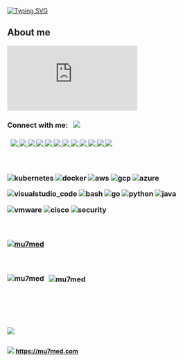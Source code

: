   [![Typing SVG](https://readme-typing-svg.demolab.com?font=Fira+Code&weight=600&size=20&pause=1000&random=false&width=435&lines=%F0%9F%91%8B+Hi%2C+I%E2%80%99m+Mu7med)](https://git.io/typing-svg)

## **About me**
[![Typing SVG](https://readme-typing-svg.demolab.com?font=Fira+Code&size=17&duration=2000&pause=300&color=EBE3B5&multiline=true&repeat=false&random=false&width=1350&height=150&lines=%F0%9F%91%A8%E2%80%8D%F0%9F%92%BB+As+a+DevOps+Engineer%2C+I+love+crafting+automated+solutions+that+simplify+complex+processes+and+improve+efficiency.;&nbsp;&nbsp;&nbsp;I+have+hands-on+experience+with+various+tools+and+technologies.+and+I'm+always+up+for+a+challenge+and+love+to+learn+new+things.;%F0%9F%91%80+I%E2%80%99m+interested+in+technology+in+general+and+specifically+in+DevOps+-+GitOps+culture.;%F0%9F%8C%B1+I%E2%80%99m+currently+working+on+some+DevOps+exercises+and+various+related+technical+topics.;%F0%9F%92%9E%EF%B8%8F+I%E2%80%99m+looking+to+collaborate+on+GitOps+eco-systems+projects.;%F0%9F%93%AB+How+to+reach+me+please+DM+on+mu7med%40outlook.com)](https://mu7med.com)

<p align="left">
<h3 align="left">Connect with me:&nbsp;&nbsp;
  
  <a aria-label="linkedin" alt=linkedin href="https://www.linkedin.com/in/mohammed--abdullah/">
    <img src="https://github.com/mu7med/mu7med/assets/20521095/43de4637-a04e-45a5-bbad-a777703e005b">
  </a>
</h3>
<h3 align="left">&nbsp;</h>

  <a href="https://mu7medcom.slack.com/team/U06EHNQSD0C">
    <img src=https://img.shields.io/badge/Slack-4A154B?style=for-the-badge&logo=slack&logoColor=white>
  </a>
  <a href="#">
    <img src=https://img.shields.io/badge/Zoom-2D8CFF?style=for-the-badge&logo=zoom&logoColor=white)>
  </a>
  <a href="#">
    <img src=https://img.shields.io/badge/Linux-FCC624?style=for-the-badge&logo=linux&logoColor=black>
  </a>
  <a href="#">
    <img src=https://img.shields.io/badge/Windows-0078D6?style=for-the-badge&logo=windows&logoColor=white>
  </a>
  <a href="#">
    <img src=https://img.shields.io/badge/WSL-0a97f5?style=for-the-badge&logo=linux&logoColor=white>
  </a>
  <a href="#">
    <img src=https://img.shields.io/badge/Oracle-F80000?style=for-the-badge&logo=oracle&logoColor=black>
  </a>
  <a href="#">
    <img src=https://img.shields.io/badge/Prometheus-E6522C?style=for-the-badge&logo=Prometheus&logoColor=white>
  </a>
  <a href="#">
    <img src=https://img.shields.io/badge/terraform-%235835CC.svg?style=for-the-badge&logo=terraform&logoColor=white>
  </a>
  <a href="#">
    <img src=	https://img.shields.io/badge/Jenkins-D24939?style=for-the-badge&logo=Jenkins&logoColor=white>
  </a>
    <a href="#">
    <img src=https://img.shields.io/badge/GitHub%20Actions-2088FF.svg?style=for-the-badge&logo=GitHub-Actions&logoColor=white>
  </a>
  <a href="#">
    <img src=https://img.shields.io/badge/Notion-%23000000.svg?style=for-the-badge&logo=notion&logoColor=white>
  </a>
  <a href="#">
    <img src=https://img.shields.io/badge/ansible-%231A1918.svg?style=for-the-badge&logo=ansible&logoColor=white>
  </a>
</p>
<h3 align="left">&nbsp;</h>

<p>

  ![kubernetes](https://github.com/mu7med/mu7med/assets/20521095/b1ba5a8b-f175-43c6-b049-5538342af124)
  ![docker](https://github.com/mu7med/mu7med/assets/20521095/6e2f624d-9912-4343-b5b2-9f9c3dfb7be6)
  ![aws](https://github.com/mu7med/mu7med/assets/20521095/4f49dd4c-983f-406d-a946-8a8cfdaf402b)
  ![gcp](https://github.com/mu7med/mu7med/assets/20521095/447b8811-1588-4a3c-9502-67f413930dcc)
  ![azure](https://github.com/mu7med/mu7med/assets/20521095/789d0d75-cb48-4eff-9096-e62e0349041b)

</p>

<p>

  ![visualstudio_code](https://github.com/mu7med/mu7med/assets/20521095/eb4b4488-9442-4382-a093-65fd15edde54)
  ![bash](https://github.com/mu7med/mu7med/assets/20521095/671bd737-d1ac-463d-a54f-56686f82cf42)
  ![go](https://github.com/mu7med/mu7med/assets/20521095/09a06a53-b4b7-4de5-a767-4e4e24f64dec)
  ![python](https://github.com/mu7med/mu7med/assets/20521095/215c2294-c862-43f0-8c57-4617f2dad223)
  ![java](https://github.com/mu7med/mu7med/assets/20521095/491ddb5a-6cf3-46b7-adf5-069f346e42fd)
  
</p>

<p>
  
  ![vmware](https://github.com/mu7med/mu7med/assets/20521095/dff48194-38c8-42dc-b88a-33941eeb47e2)
  ![cisco](https://github.com/mu7med/mu7med/assets/20521095/dc06922f-bc7c-472f-a7f4-2469182b2639)
  ![security](https://github.com/mu7med/mu7med/assets/20521095/0a2c0cae-cf15-43ba-9db8-b80aae492a83)

</p>

<h3 align="left">&nbsp;</h>

<p align="left">
  <a href="https://github.com/mu7med/github-profile-trophy">
    <img src="https://github-profile-trophy.vercel.app/?username=mu7med&theme=darkhub&rank=-?" alt="mu7med" />
  </a>
</p>

<h3 align="left">&nbsp;</h>

<p>
  <img align="left" src="https://github-readme-stats.vercel.app/api/top-langs?username=mu7med&show_icons=true&locale=en&layout=compact" alt="mu7med" />&nbsp;
  <img align="center" src="https://github-readme-stats.vercel.app/api?username=mu7med&show_icons=true&locale=en" alt="mu7med" />
</p>

<h1 align="left">&nbsp;</h>

<p align="left">
  <img src=https://img.shields.io/badge/Made%20with-Markdown-1f425f.svg>
</p>
<p style="font-size:14px">
  <img src=https://img.shields.io/website-up-down-green-red/http/monip.org.svg> <a href="url">https://mu7med.com</a>
</p>